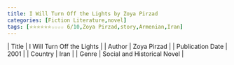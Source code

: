 ```yaml
---
title: I Will Turn Off the Lights by Zoya Pirzad
categories: [Fiction Literature,novel]
tags: [⭐⭐⭐⭐⭐⭐☆☆☆☆ 6/10,Zoya Pirzad,story,Armenian,Iran]
---
```

        
| Title | I Will Turn Off the Lights  |
| Author |  Zoya Pirzad  |
| Publication Date | 2001   |
| Country | Iran |
| Genre | Social and Historical Novel  |
        